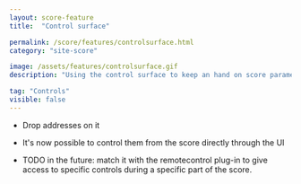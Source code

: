 ```yaml
---
layout: score-feature
title:  "Control surface"

permalink: /score/features/controlsurface.html
category: "site-score"

image: /assets/features/controlsurface.gif
description: "Using the control surface to keep an hand on score parameters"

tag: "Controls"
visible: false
---
```


- Drop addresses on it
- It's now possible to control them from the score directly through the UI

- TODO in the future: match it with the remotecontrol plug-in to give access to specific controls 
during a specific part of the score.